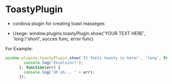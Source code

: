 # ToastyPlugin

* cordova plugin for creating toast masseges

* Usege:
window.plugins.toastyPlugin.show('YOUR TEXT HERE', 'long'/'short', succes func, error func)

For Example:
```js
window.plugins.toastyPlugin.show('It feels toasty in here!', 'long', function() {
        console.log('Excelsior!');
      }, function(err) {
        console.log('Uh oh... ' + err);
      });
```
